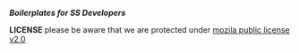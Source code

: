 **_Boilerplates for SS Developers_**

**LICENSE**
please be aware that we are protected under [mozila public license v2.0](LICENSE)
